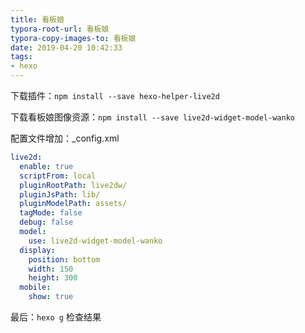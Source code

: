 ```yaml
---
title: 看板娘
typora-root-url: 看板娘
typora-copy-images-to: 看板娘
date: 2019-04-20 10:42:33
tags: 
- hexo
---
```


下载插件：`npm install --save hexo-helper-live2d`

下载看板娘图像资源：`npm install --save live2d-widget-model-wanko`

配置文件增加：_config.xml

```yaml
live2d:
  enable: true
  scriptFrom: local
  pluginRootPath: live2dw/
  pluginJsPath: lib/
  pluginModelPath: assets/
  tagMode: false
  debug: false
  model:
    use: live2d-widget-model-wanko
  display:
    position: bottom
    width: 150
    height: 300
  mobile:
    show: true
```

最后：`hexo g` 检查结果

